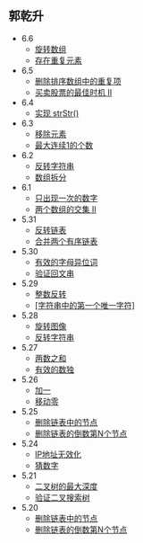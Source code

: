 ## 郭乾升
- 6.6
  - [旋转数组](https://leetcode-cn.com/leetbook/read/top-interview-questions-easy/x2skh7/)
  - [存在重复元素](https://leetcode-cn.com/leetbook/read/top-interview-questions-easy/x2skh7/)
- 6.5
  - [删除排序数组中的重复项](https://leetcode-cn.com/leetbook/read/top-interview-questions-easy/x2gy9m/)
  - [买卖股票的最佳时机 II](https://leetcode-cn.com/leetbook/read/top-interview-questions-easy/x2zsx1/)
- 6.4
  - [实现 strStr()](https://leecode-cn.com/leetbook/read/array-and-string/cm5e2/)
- 6.3
  - [移除元素](https://leetcode-cn.com/leetbook/read/array-and-string/cwuyj/)
  - [最大连续1的个数](https://leetcode-cn.com/leetbook/read/array-and-string/cd71t/)
- 6.2
  - [反转字符串](https://leetcode-cn.com/leetbook/read/array-and-string/cacxi/)
  - [数组拆分](https://leetcode-cn.com/leetbook/read/array-and-string/c24he/)
- 6.1
  - [只出现一次的数字](https://leetcode-cn.com/leetbook/read/top-interview-questions-easy/x21ib6/)
  - [两个数组的交集 II](https://leetcode-cn.com/leetbook/read/top-interview-questions-easy/x2y0c2/)
- 5.31
  - [反转链表](https://leetcode-cn.com/leetbook/read/top-interview-questions-easy/xnnhm6/)
  - [合并两个有序链表](https://leetcode-cn.com/leetbook/read/top-interview-questions-easy/xnnbp2/)
- 5.30
  - [有效的字母异位词](https://leetcode-cn.com/leetbook/read/top-interview-questions-easy/xn96us/)
  - [验证回文串](https://leetcode-cn.com/leetbook/read/top-interview-questions-easy/xne8id/)
- 5.29
  - [整数反转](https://leetcode-cn.com/leetbook/read/top-interview-questions-easy/xnx13t/)
  - [[字符串中的第一个唯一字符]](https://leetcode-cn.com/leetbook/read/top-interview-questions-easy/xn5z8r/)
- 5.28
  - [旋转图像](https://leetcode-cn.com/leetbook/read/top-interview-questions-easy/xnhhkv/)
  - [反转字符串](https://leetcode-cn.com/leetbook/read/top-interview-questions-easy/xnhbqj/)
- 5.27
  - [两数之和](https://leetcode-cn.com/leetbook/read/top-interview-questions-easy/x2jrse/)
  - [有效的数独](https://leetcode-cn.com/leetbook/read/top-interview-questions-easy/x2f9gg/)
- 5.26
  - [加一](https://leetcode-cn.com/leetbook/read/top-interview-questions-easy/x2cv1c//)
  - [移动零](https://leetcode-cn.com/leetbook/read/top-interview-questions-easy/x2ba4i/)
- 5.25
  - [删除链表中的节点](https://leetcode-cn.com/leetbook/read/top-interview-questions-easy/xnarn7/)
  - [删除链表的倒数第N个节点](https://leetcode-cn.com/leetbook/read/top-interview-questions-easy/xn2925/)
- 5.24
  - [IP地址无效化](https://leetcode-cn.com/problems/defanging-an-ip-address/)
  - [猜数字](https://leetcode-cn.com/problems/guess-numbers/)
- 5.21
  - [二叉树的最大深度](https://leetcode-cn.com/leetbook/read/top-interview-questions-easy/xnd69e/)
  - [验证二叉搜索树](https://leetcode-cn.com/leetbook/read/top-interview-questions-easy/xn08xg/)
- 5.20
  - [删除链表中的节点](https://leetcode-cn.com/leetbook/read/top-interview-questions-easy/xnarn7/)
  - [删除链表的倒数第N个节点](https://leetcode-cn.com/leetbook/read/top-interview-questions-easy/xn2925/)